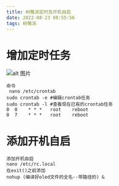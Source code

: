```yaml
---
title: 树莓派定时及开机自启
date: 2022-08-23 08:55:56
tags: 树莓派
---
```

# 增加定时任务
<!--more-->
![alt 图片](https://img-blog.csdnimg.cn/2020062621515630.png?x-oss-process=image/watermark,type_ZmFuZ3poZW5naGVpdGk,shadow_10,text_aHR0cHM6Ly9ibG9nLmNzZG4ubmV0L3dlaXhpbl80NzMyNjczNQ==,size_16,color_FFFFFF,t_70)
```
命令
 nano /etc/crontab
sudo crontab -e #编辑crontab任务
sudo crontab -l #查看现在已有的crontab任务
0  0    * * *   root    reboot
0  7    * * *   root    reboot
```
# 添加开机自启
```
添加开机自启
nano /etc/rc.local
在exit()之前添加
nohup (编译好oled文件的全名--带路径的) &
```
